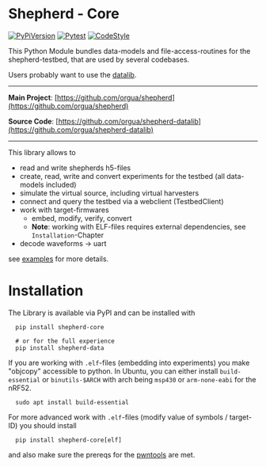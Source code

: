 # Shepherd - Core

[![PyPiVersion](https://img.shields.io/pypi/v/shepherd_core.svg)](https://pypi.org/project/shepherd_core)
[![Pytest](https://github.com/orgua/shepherd-datalib/actions/workflows/python-app.yml/badge.svg)](https://github.com/orgua/shepherd-datalib/actions/workflows/python-app.yml)
[![CodeStyle](https://img.shields.io/badge/code%20style-black-000000.svg)](https://github.com/psf/black)

This Python Module bundles data-models and file-access-routines for the shepherd-testbed, that are used by several codebases.

Users probably want to use the [datalib](https://pypi.org/project/shepherd_data).

---

**Main Project**: [https://github.com/orgua/shepherd](https://github.com/orgua/shepherd)

**Source Code**: [https://github.com/orgua/shepherd-datalib](https://github.com/orgua/shepherd-datalib)

---

This library allows to

- read and write shepherds h5-files
- create, read, write and convert experiments for the testbed (all data-models included)
- simulate the virtual source, including virtual harvesters
- connect and query the testbed via a webclient (TestbedClient)
- work with target-firmwares
  - embed, modify, verify, convert
  - **Note**: working with ELF-files requires external dependencies, see ``Installation``-Chapter
- decode waveforms -> uart

see [examples](/examples) for more details.

# Installation

The Library is available via PyPI and can be installed with

```shell
  pip install shepherd-core

  # or for the full experience
  pip install shepherd-data
```

If you are working with ``.elf``-files (embedding into experiments) you make "objcopy" accessible to python. In Ubuntu, you can either install ``build-essential`` or ``binutils-$ARCH`` with arch being ``msp430`` or ``arm-none-eabi`` for the nRF52.

```shell
  sudo apt install build-essential
```

For more advanced work with ``.elf``-files (modify value of symbols / target-ID) you should install

```shell
  pip install shepherd-core[elf]
```

and also make sure the prereqs for the [pwntools](https://docs.pwntools.com/en/stable/install.html) are met.
